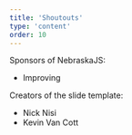 ```yaml
---
title: 'Shoutouts'
type: 'content'
order: 10
---
```

Sponsors of NebraskaJS:

- Improving

Creators of the slide template:

* Nick Nisi
* Kevin Van Cott

